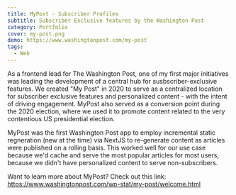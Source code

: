 ```yaml
---
title: MyPost - Subscriber Profiles
subtitle: Subscriber Exclusive features by the Washington Post
category: Portfolio
cover: my-post.png
demo: https://www.washingtonpost.com/my-post
tags:
  - Web
---
```


As a frontend lead for The Washington Post, one of my first major initiatives was leading the development of a central hub for susbscriber-exclusive features. We created "My Post" in 2020 to serve as a centralized location for subscriber exclusive features and personalized content - with the intent of driving engagement. MyPost also served as a conversion point during the 2020 election, where we used it to promote content related to the very contentious US presidential election.

MyPost was the first Washington Post app to employ incremental static regneration (new at the time) via NextJS to re-generate content as articles were published on a rolling basis. This worked well for our use case because we'd cache and serve the most popular articles for most users, because we didn't have personalized content to serve non-subscribers.

Want to learn more about MyPost? Check out this link: https://www.washingtonpost.com/wp-stat/my-post/welcome.html
